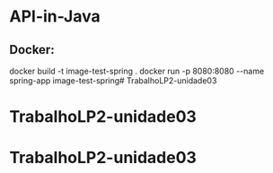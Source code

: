 # API-in-Java

## Docker: 
docker build -t image-test-spring .
docker run -p 8080:8080 --name spring-app image-test-spring# TrabalhoLP2-unidade03
# TrabalhoLP2-unidade03
# TrabalhoLP2-unidade03
